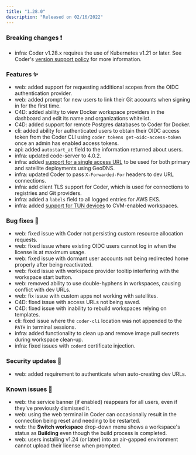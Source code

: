 ```yaml
---
title: "1.28.0"
description: "Released on 02/16/2022"
---
```


### Breaking changes ❗

- infra: Coder v1.28.x requires the use of Kubernetes v1.21 or later. See
  Coder's [version support policy] for more information.

<!-- Turn off linting to avoid changing the link -->
<!-- markdownlint-disable MD044 -->

[version support policy]: ../setup/kubernetes#supported-kubernetes-versions

<!-- markdownlint-enable MD044 -->

### Features ✨

- web: added support for requesting additional scopes from the OIDC
  authentication provider.
- web: added prompt for new users to link their Git accounts when signing in for
  the first time.
- C4D: added ability to view Docker workspace providers in the dashboard and
  edit its name and organizations whitelist.
- C4D: added support for remote Postgres databases to Coder for Docker.
- cli: added ability for authenticated users to obtain their OIDC access token
  from the Coder CLI using `coder tokens get-oidc-access-token` once an admin
  has enabled access tokens.
- api: added `autostart_at` field to the information returned about users.
- infra: updated code-server to 4.0.2.
- infra: added
  [support for a single access URL](../admin/satellites/global-access-url.md) to
  be used for both primary and satellite deployments using GeoDNS.
- infra: updated Coder to pass `X-Forwarded-For` headers to dev URL connections.
- infra: add client TLS support for Coder, which is used for connections to
  registries and Git providers.
- infra: added a `labels` field to all logged entries for AWS EKS.
- infra: added
  [support for TUN devices](../admin/workspace-management/tun-device.md) to
  CVM-enabled workspaces.

### Bug fixes 🐛

- web: fixed issue with Coder not persisting custom resource allocation
  requests.
- web: fixed issue where existing OIDC users cannot log in when the license is
  at maximum usage.
- web: fixed issue with dormant user accounts not being redirected home properly
  after being reactivated.
- web: fixed issue with workspace provider tooltip interfering with the
  workspace start button.
- web: removed ability to use double-hyphens in workspaces, causing conflict
  with dev URLs.
- web: fix issue with custom apps not working with satellites.
- C4D: fixed issue with access URLs not being saved.
- C4D: fixed issue with inability to rebuild workspaces relying on templates.
- cli: fixed issue where the `coder-cli` location was not appended to the `PATH`
  in terminal sessions.
- infra: added functionality to clean up and remove image pull secrets during
  workspace clean-up.
- infra: fixed issues with `coderd` certificate injection.

### Security updates 🔐

- web: added requirement to authenticate when auto-creating dev URLs.

### Known issues 🔧

- web: the service banner (if enabled) reappears for all users, even if they've
  previously dismissed it.
- web: using the web terminal in Coder can occasionally result in the connection
  being reset and needing to be restarted.
- web: the **Switch workspace** drop-down menu shows a workspace's status as
  **Building** even though the build process is completed.
- web: users installing v1.24 (or later) into an air-gapped environment cannot
  upload their license when prompted.
